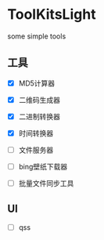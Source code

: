 # ToolKitsLight
some simple tools 

## 工具

- [X] MD5计算器
- [X] 二维码生成器
- [X] 二进制转换器
- [X] 时间转换器
- [ ] 文件服务器
- [ ] bing壁纸下载器
- [ ] 批量文件同步工具


## UI

- [ ] qss
